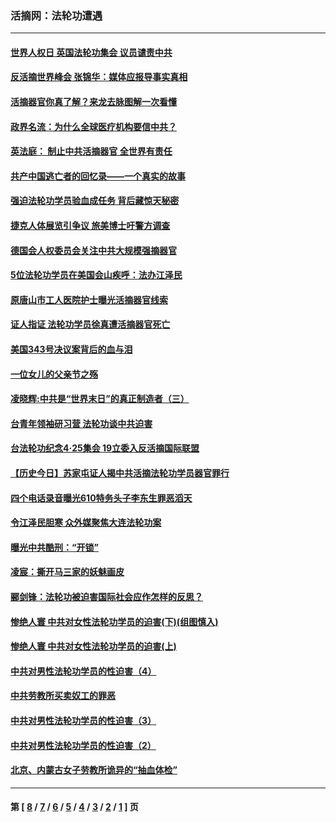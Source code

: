 ### 活摘网：法轮功遭遇
---
#### [世界人权日 英国法轮功集会 议员谴责中共](../../pages/nf5881/n13431763.md?04130430) 
#### [反活摘世界峰会 张锦华：媒体应报导事实真相](../../pages/nf5881/n13278502.md?04130430) 
#### [活摘器官你真了解？来龙去脉图解一次看懂](../../pages/nf5881/n13013820.md?04130430) 
#### [政界名流：为什么全球医疗机构要信中共？](../../pages/nf5881/n11945479.md?04130430) 
#### [英法庭： 制止中共活摘器官 全世界有责任](../../pages/nf5881/n11330691.md?04130430) 
#### [共产中国逃亡者的回忆录——一个真实的故事](../../pages/nf5881/n10918649.md?04130430) 
#### [强迫法轮功学员验血成任务 背后藏惊天秘密](../../pages/nf5881/n4252384.md?04130430) 
#### [捷克人体展览引争议 旅美博士吁警方调查](../../pages/nf5881/n9429187.md?04130430) 
#### [德国会人权委员会关注中共大规模强摘器官](../../pages/nf5881/n8418950.md?04130430) 
#### [5位法轮功学员在美国会山疾呼：法办江泽民](../../pages/nf5881/n8101519.md?04130430) 
#### [原唐山市工人医院护士曝光活摘器官线索](../../pages/nf5881/n8076384.md?04130430) 
#### [证人指证 法轮功学员徐真遭活摘器官死亡](../../pages/nf5881/n8042467.md?04130430) 
#### [美国343号决议案背后的血与泪](../../pages/nf5881/n8020684.md?04130430) 
#### [一位女儿的父亲节之殇](../../pages/nf5881/n8014122.md?04130430) 
#### [凌晓辉:中共是“世界末日”的真正制造者（三）](../../pages/nf5881/n4210333.md?04130430) 
#### [台青年领袖研习营 法轮功谈中共迫害](../../pages/nf5881/n4141857.md?04130430) 
#### [台法轮功纪念4‧25集会 19立委入反活摘国际联盟](../../pages/nf5881/n4141821.md?04130430) 
#### [【历史今日】苏家屯证人揭中共活摘法轮功学员器官罪行](../../pages/nf5881/n4135912.md?04130430) 
#### [四个电话录音曝光610特务头子李东生罪恶滔天](../../pages/nf5881/n4040060.md?04130430) 
#### [令江泽民胆寒 众外媒聚焦大连法轮功案](../../pages/nf5881/n3932671.md?04130430) 
#### [曝光中共酷刑：“开锁”](../../pages/nf5881/n3889373.md?04130430) 
#### [凌宸：撕开马三家的妖魅画皮](../../pages/nf5881/n3849369.md?04130430) 
#### [郦剑锋：法轮功被迫害国际社会应作怎样的反思？](../../pages/nf5881/n3824560.md?04130430) 
#### [惨绝人寰 中共对女性法轮功学员的迫害(下)(组图慎入)](../../pages/nf5881/n3816285.md?04130430) 
#### [惨绝人寰 中共对女性法轮功学员的迫害(上)](../../pages/nf5881/n3815374.md?04130430) 
#### [中共对男性法轮功学员的性迫害（4）](../../pages/nf5881/n3769144.md?04130430) 
#### [中共劳教所买卖奴工的罪恶](../../pages/nf5881/n3769378.md?04130430) 
#### [中共对男性法轮功学员的性迫害（3）](../../pages/nf5881/n3768231.md?04130430) 
#### [中共对男性法轮功学员的性迫害（2）](../../pages/nf5881/n3767211.md?04130430) 
#### [北京、内蒙古女子劳教所诡异的“抽血体检”](../../pages/nf5881/n3753158.md?04130430) 

---
#### 第 [ [8](./8.md?04130430) / [7](./7.md?04130430) / [6](./6.md?04130430) / [5](./5.md?04130430) / [4](./4.md?04130430) / [3](./3.md?04130430) / [2](./2.md?04130430) / [1](./1.md?04130430) ] 页

